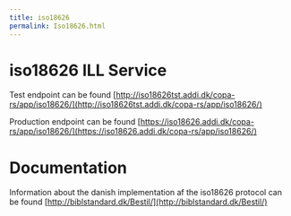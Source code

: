 ```yaml
---
title: iso18626
permalink: Iso18626.html
---
```

# iso18626 ILL Service

Test endpoint can be found [http://iso18626tst.addi.dk/copa-rs/app/iso18626/](http://iso18626tst.addi.dk/copa-rs/app/iso18626/)

Production endpoint can be found [https://iso18626.addi.dk/copa-rs/app/iso18626/](https://iso18626.addi.dk/copa-rs/app/iso18626/)

# Documentation

Information about the danish implementation af the iso18626 protocol can be found [http://biblstandard.dk/Bestil/](http://biblstandard.dk/Bestil/)